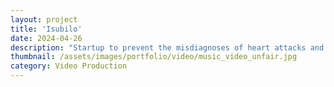 ```yaml
---
layout: project
title: 'Isubilo'
date: 2024-04-26
description: "Startup to prevent the misdiagnoses of heart attacks and strokes for women."
thumbnail: /assets/images/portfolio/video/music_video_unfair.jpg
category: Video Production
---
```

